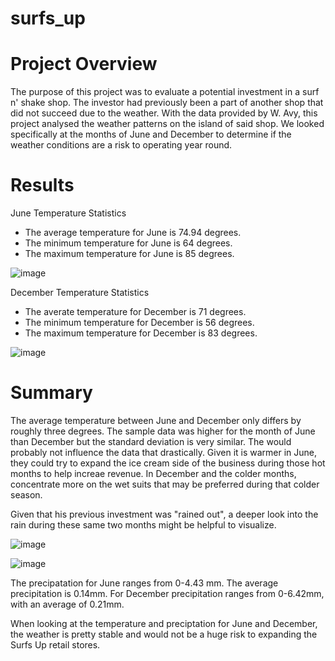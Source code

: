 # surfs_up

# Project Overview

The purpose of this project was to evaluate a potential investment in a surf n' shake shop. The investor had previously been a part of another shop that did not succeed due to the weather. With the data provided by W. Avy, this project analysed the weather patterns on the island of said shop. We looked specifically at the months of June and December to determine if the weather conditions are a risk to operating year round.

# Results

June Temperature Statistics

- The average temperature for June is 74.94 degrees.
- The minimum temperature for June is 64 degrees.
- The maximum temperature for June is 85 degrees.

![image](https://user-images.githubusercontent.com/88061345/135722917-f6708966-2308-4cab-a991-c537fcd5553f.png)

 

December Temperature Statistics

- The averate temperature for December is 71 degrees.
- The minimum temperature for December is 56 degrees.
- The maximum temperature for December is 83 degrees.

 ![image](https://user-images.githubusercontent.com/88061345/135722924-2d37a31b-5ffe-44f8-91c2-15b0f223d35a.png)


# Summary

The average temperature between June and December only differs by roughly three degrees. The sample data was higher for the month of June than December but the standard deviation is very similar. The would  probably not influence the data that drastically. Given it is warmer in June, they could try to expand the ice cream side of the business during those hot months to help increae revenue. In December and the colder months, concentrate more on the wet suits that may be preferred during that colder season. 

Given that his previous investment was "rained out", a deeper look into the rain during these same two months might be helpful to visualize.


![image](https://user-images.githubusercontent.com/88061345/135722934-596ca605-93ea-4e16-9a98-15e76a9132e8.png)


![image](https://user-images.githubusercontent.com/88061345/135722939-006e259b-5048-4e55-a93b-68a1c02268fd.png)

 
 The precipatation for June ranges from 0-4.43 mm. The average precipitation is 0.14mm. For December precipitation ranges from 0-6.42mm, with an average of 0.21mm. 
 
 
 When looking at the temperature and preciptation for June and December, the weather is pretty stable and would not be a huge risk to expanding the Surfs Up retail stores.


 





